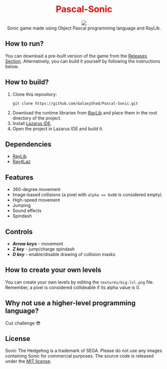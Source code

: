 <div align="center">
  <p align="center">
    <h1 align="center" style="color:red;">Pascal-Sonic</h1>
    <img src="https://github.com/GalaxyShad/Pascal-Sonic/assets/52833080/6578f9fa-2e03-4a21-9d76-a1b6f31293d1" /><br/>
    Sonic game made using Object Pascal programming language and RayLib.
  </p>
</div>

## How to run?
You can download a pre-built version of the game from the [Releases Section](https://github.com/GalaxyShad/Pascal-Sonic/releases). Alternatively, you can build it yourself by following the instructions below.

## How to build?
1. Clone this repository:
   ```
   git clone https://github.com/GalaxyShad/Pascal-Sonic.git
   ```
3. Download the runtime libraries from [RayLib](https://www.raylib.com/) and place them in the root directory of the project.
4. Install [Lazarus IDE](https://www.lazarus-ide.org/).
5. Open the project in Lazarus IDE and build it.

## Dependencies
* [RayLib](https://www.raylib.com/)
* [Ray4Laz](https://github.com/GuvaCode/Ray4Laz)

## Features
* 360-degree movement
* Image-based collisions (a pixel with `alpha == 0x00` is considered empty)
* High-speed movement
* Jumping
* Sound effects
* Spindash

## Controls
* ***Arrow keys*** - movement
* ***Z key*** - jump/charge spindash
* ***D key*** - enable/disable drawing of collision masks

## How to create your own levels
You can create your own levels by editing the `textures/big-lvl.png` file. Remember, a pixel is considered collideable if its alpha value is 0.

## Why not use a higher-level programming language?
Cuz challenge 😎

## License
Sonic The Hedgehog is a trademark of SEGA. Please do not use any images containing Sonic for commercial purposes. 
The source code is released under the [MIT license](https://github.com/GalaxyShad/Pascal-Sonic/blob/main/LICENSE).
